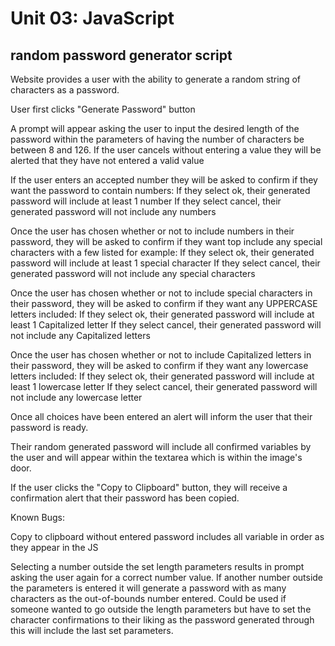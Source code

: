 # Unit 03: JavaScript
## random password generator script

Website provides a user with the ability to generate a random string of characters as a password.

User first clicks "Generate Password" button

A prompt will appear asking the user to input the desired length of the password within the parameters of having the number of characters be between 8 and 126.
  If the user cancels without entering a value they will be alerted that they have not entered a valid value

If the user enters an accepted number they will be asked to confirm if they want the password to contain numbers:
  If they select ok, their generated password will include at least 1 number
  If they select cancel, their generated password will not include any numbers
  
Once the user has chosen whether or not to include numbers in their password, they will be asked to confirm if they want top include any special characters with a few listed for example:
  If they select ok, their generated password will include at least 1 special character
  If they select cancel, their generated password will not include any special characters
  
Once the user has chosen whether or not to include special characters in their password, they will be asked to confirm if they want any UPPERCASE letters included:
  If they select ok, their generated password will include at least 1 Capitalized letter
  If they select cancel, their generated password will not include any Capitalized letters
  
Once the user has chosen whether or not to include Capitalized letters in their password, they will be asked to confirm if they want any lowercase letters included:
  If they select ok, their generated password will include at least 1 lowercase letter
  If they select cancel, their generated password will not include any lowercase letter

Once all choices have been entered an alert will inform the user that their password is ready.

Their random generated password will include all confirmed variables by the user and will appear within the textarea which is within the image's door.

If the user clicks the "Copy to Clipboard" button, they will receive a confirmation alert that their password has been copied.

Known Bugs:

Copy to clipboard without entered password includes all variable in order as they appear in the JS

Selecting a number outside the set length parameters results in prompt asking the user again for a correct number value.  If another number outside the parameters is entered it will generate a password with as many characters as the out-of-bounds number entered.  Could be used if someone wanted to go outside the length parameters but have to set the character confirmations to their liking as the password generated through this will include the last set parameters.
